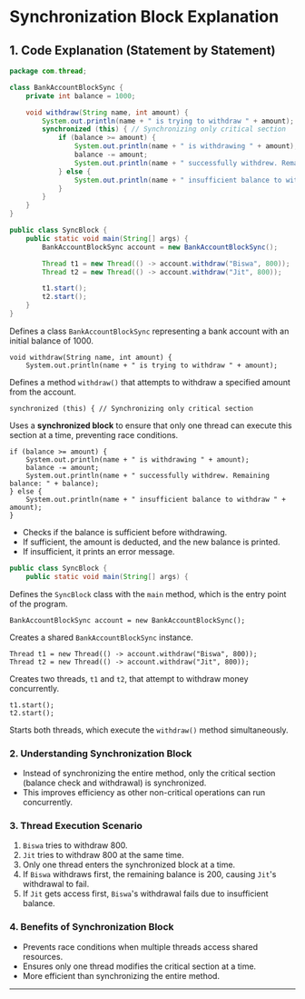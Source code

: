 # Synchronization Block Explanation

## 1. Code Explanation (Statement by Statement)

```java
package com.thread;

class BankAccountBlockSync {
    private int balance = 1000;

    void withdraw(String name, int amount) {
        System.out.println(name + " is trying to withdraw " + amount);
        synchronized (this) { // Synchronizing only critical section
            if (balance >= amount) {
                System.out.println(name + " is withdrawing " + amount);
                balance -= amount;
                System.out.println(name + " successfully withdrew. Remaining balance: " + balance);
            } else {
                System.out.println(name + " insufficient balance to withdraw " + amount);
            }
        }
    }
}

public class SyncBlock {
    public static void main(String[] args) {
        BankAccountBlockSync account = new BankAccountBlockSync();

        Thread t1 = new Thread(() -> account.withdraw("Biswa", 800));
        Thread t2 = new Thread(() -> account.withdraw("Jit", 800));

        t1.start();
        t2.start();
    }
}
```

Defines a class `BankAccountBlockSync` representing a bank account with an initial balance of 1000.

```
void withdraw(String name, int amount) {
    System.out.println(name + " is trying to withdraw " + amount);
```

Defines a method `withdraw()` that attempts to withdraw a specified amount from the account.

```
synchronized (this) { // Synchronizing only critical section
```

Uses a **synchronized block** to ensure that only one thread can execute this section at a time, preventing race conditions.

```
if (balance >= amount) {
    System.out.println(name + " is withdrawing " + amount);
    balance -= amount;
    System.out.println(name + " successfully withdrew. Remaining balance: " + balance);
} else {
    System.out.println(name + " insufficient balance to withdraw " + amount);
}
```

- Checks if the balance is sufficient before withdrawing.
- If sufficient, the amount is deducted, and the new balance is printed.
- If insufficient, it prints an error message.

```java
public class SyncBlock {
    public static void main(String[] args) {
```

Defines the `SyncBlock` class with the `main` method, which is the entry point of the program.

```
BankAccountBlockSync account = new BankAccountBlockSync();
```

Creates a shared `BankAccountBlockSync` instance.

```
Thread t1 = new Thread(() -> account.withdraw("Biswa", 800));
Thread t2 = new Thread(() -> account.withdraw("Jit", 800));
```

Creates two threads, `t1` and `t2`, that attempt to withdraw money concurrently.

```
t1.start();
t2.start();
```

Starts both threads, which execute the `withdraw()` method simultaneously.

### 2. Understanding Synchronization Block

- Instead of synchronizing the entire method, only the critical section (balance check and withdrawal) is synchronized.
- This improves efficiency as other non-critical operations can run concurrently.

### 3. Thread Execution Scenario

1. `Biswa` tries to withdraw 800.
2. `Jit` tries to withdraw 800 at the same time.
3. Only one thread enters the synchronized block at a time.
4. If `Biswa` withdraws first, the remaining balance is 200, causing `Jit`'s withdrawal to fail.
5. If `Jit` gets access first, `Biswa`'s withdrawal fails due to insufficient balance.

### 4. Benefits of Synchronization Block

- Prevents race conditions when multiple threads access shared resources.
- Ensures only one thread modifies the critical section at a time.
- More efficient than synchronizing the entire method.

---

